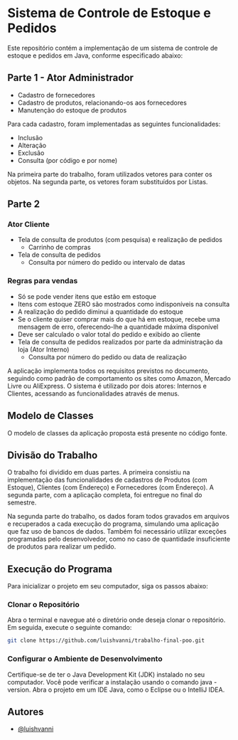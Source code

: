 # Sistema de Controle de Estoque e Pedidos

Este repositório contém a implementação de um sistema de controle de estoque e pedidos em Java, conforme especificado abaixo:

## Parte 1 - Ator Administrador

- Cadastro de fornecedores
- Cadastro de produtos, relacionando-os aos fornecedores
- Manutenção do estoque de produtos

Para cada cadastro, foram implementadas as seguintes funcionalidades:

- Inclusão
- Alteração
- Exclusão
- Consulta (por código e por nome)

Na primeira parte do trabalho, foram utilizados vetores para conter os objetos. Na segunda parte, os vetores foram substituídos por Listas.

## Parte 2

### Ator Cliente

- Tela de consulta de produtos (com pesquisa) e realização de pedidos
  - Carrinho de compras
- Tela de consulta de pedidos
  - Consulta por número do pedido ou intervalo de datas

### Regras para vendas

- Só se pode vender itens que estão em estoque
- Itens com estoque ZERO são mostrados como indisponíveis na consulta
- A realização do pedido diminui a quantidade do estoque
- Se o cliente quiser comprar mais do que há em estoque, recebe uma mensagem de erro, oferecendo-lhe a quantidade máxima disponível
- Deve ser calculado o valor total do pedido e exibido ao cliente
- Tela de consulta de pedidos realizados por parte da administração da loja (Ator Interno)
  - Consulta por número do pedido ou data de realização

A aplicação implementa todos os requisitos previstos no documento, seguindo como padrão de comportamento os sites como Amazon, Mercado Livre ou AliExpress. O sistema é utilizado por dois atores: Internos e Clientes, acessando as funcionalidades através de menus.

## Modelo de Classes

O modelo de classes da aplicação proposta está presente no código fonte.

## Divisão do Trabalho

O trabalho foi dividido em duas partes. A primeira consistiu na implementação das funcionalidades de cadastros de Produtos (com Estoque), Clientes (com Endereço) e Fornecedores (com Endereço). A segunda parte, com a aplicação completa, foi entregue no final do semestre.

Na segunda parte do trabalho, os dados foram todos gravados em arquivos e recuperados a cada execução do programa, simulando uma aplicação que faz uso de bancos de dados. Também foi necessário utilizar exceções programadas pelo desenvolvedor, como no caso de quantidade insuficiente de produtos para realizar um pedido.

## Execução do Programa

Para inicializar o projeto em seu computador, siga os passos abaixo:

### Clonar o Repositório

Abra o terminal e navegue até o diretório onde deseja clonar o repositório. Em seguida, execute o seguinte comando:

```bash
git clone https://github.com/luishvanni/trabalho-final-poo.git
```

### Configurar o Ambiente de Desenvolvimento

Certifique-se de ter o Java Development Kit (JDK) instalado no seu computador. Você pode verificar a instalação usando o comando java -version.
Abra o projeto em um IDE Java, como o Eclipse ou o IntelliJ IDEA.

## Autores

- [@luishvanni](https://www.github.com/luishvanni)
